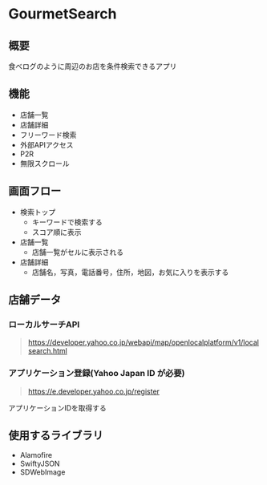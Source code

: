 # GourmetSearch

## 概要
食べログのように周辺のお店を条件検索できるアプリ

## 機能
- 店舗一覧
- 店舗詳細
- フリーワード検索
- 外部APIアクセス
- P2R
- 無限スクロール

## 画面フロー
- 検索トップ
  - キーワードで検索する
  - スコア順に表示
- 店舗一覧
  - 店舗一覧がセルに表示される
- 店舗詳細
  - 店舗名，写真，電話番号，住所，地図，お気に入りを表示する

## 店舗データ
### ローカルサーチAPI
> https://developer.yahoo.co.jp/webapi/map/openlocalplatform/v1/localsearch.html

### アプリケーション登録(Yahoo Japan ID が必要)
> https://e.developer.yahoo.co.jp/register

アプリケーションIDを取得する

## 使用するライブラリ
- Alamofire
- SwiftyJSON
- SDWebImage

